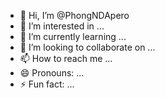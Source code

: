 - 👋 Hi, I’m @PhongNDApero
- 👀 I’m interested in ...
- 🌱 I’m currently learning ...
- 💞️ I’m looking to collaborate on ...
- 📫 How to reach me ...
- 😄 Pronouns: ...
- ⚡ Fun fact: ...

<!---
PhongNDApero/PhongNDApero is a ✨ special ✨ repository because its `README.md` (this file) appears on your GitHub profile.
You can click the Preview link to take a look at your changes.
--->
